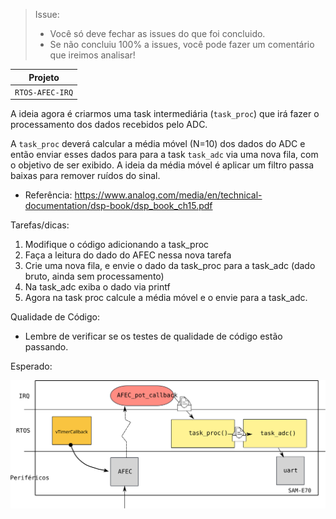 > Issue:
>
> - Você só deve fechar as issues do que foi concluido.
> - Se não concluiu 100% a issues, você pode fazer um comentário que ireimos analisar!

| Projeto         |
|-----------------|
| `RTOS-AFEC-IRQ` |

A ideia agora é criarmos uma task intermediária (`task_proc`) que irá fazer o processamento dos dados recebidos pelo ADC. 

A `task_proc` deverá calcular a média móvel (N=10) dos dados do ADC e então enviar esses dados para para a task `task_adc` via uma nova fila, com o objetivo de ser exibido. A ideia da média móvel é aplicar um filtro passa baixas para remover ruídos do sinal.

- Referência: https://www.analog.com/media/en/technical-documentation/dsp-book/dsp_book_ch15.pdf

Tarefas/dicas:

1. Modifique o código adicionando a task_proc
1. Faça a leitura do dado do AFEC nessa nova tarefa 
1. Crie uma nova fila, e envie o dado da task_proc para a task_adc (dado bruto, ainda sem processamento)
1. Na task_adc exiba o dado via printf
1. Agora na task proc calcule a média móvel e o envie para a task_adc.

Qualidade de Código:

- Lembre de verificar se os testes de qualidade de código estão passando.

Esperado:

![](https://raw.githubusercontent.com/Insper/ComputacaoEmbarcada/master/docs-src/navigation/Labs/Lab_RTOS/imgs/diagrama2.svg)

